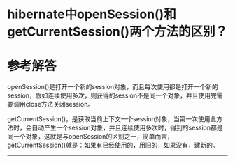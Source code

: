 # hibernate中openSession()和getCurrentSession()两个方法的区别？


# 参考解答

openSession()是打开一个新的session对象，而且每次使用都是打开一个新的session，假如连续使用多次，则获得的session不是同一个对象，并且使用完需要调用close方法关闭session。

getCurrentSession()，是获取当前上下文一个session对象，当第一次使用此方法时，会自动产生一个session对象，并且连续使用多次时，得到的session都是同一个对象，这就是与openSession的区别之一，简单而言，getCurrentSession()就是：如果有已经使用的，用旧的，如果没有，建新的。

---